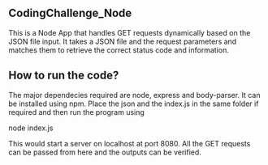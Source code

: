 ## CodingChallenge_Node

This is a Node App that handles GET requests dynamically based on the JSON file input. It takes a JSON file and the request parameters and matches them to retrieve the correct status code and information.

## How to run the code?

The major dependecies required are node, express and body-parser. It can be installed using npm. Place the json and the index.js in the same folder if required and then run the program using 

node index.js

This would start a server on localhost at port 8080. All the GET requests can be passed from here and the outputs can be verified.
